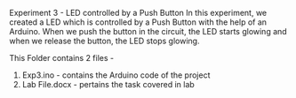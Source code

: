 Experiment 3 - LED controlled by a Push Button
In this experiment, we created a LED which is controlled by a Push Button with the help of an Arduino. When we push the button in the circuit, the LED starts glowing and when we release the button, the LED stops glowing.

This Folder contains 2 files -

  1. Exp3.ino - contains the Arduino code of the project
  2. Lab File.docx - pertains the task covered in lab
